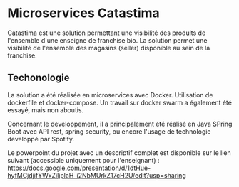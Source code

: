# Microservices Catastima
Catastima est une solution permettant une visibilité des produits de l'ensemble d'une enseigne de franchise bio.
La solution permet une visibilité de l'ensemble des magasins (seller) disponible au sein de la franchise.

## Techonologie
La solution a été réalisée en microservices avec Docker. 
Utilisation de dockerfile et docker-compose. 
Un travail sur docker swarm a également été essayé, mais non aboutis.

Concernant le developpement, il a principalement été réalisé en Java SPring Boot avec API rest, spring security, ou encore l'usage de technologie developpé par Spotify.

Le powerpoint du projet avec un descriptif complet est disponible sur le lien suivant (accessible uniquement pour l'enseignant) :
https://docs.google.com/presentation/d/1dtHue-hyfMCjdjifYWxZiljplaH_i2NbMUrkZ17cH2U/edit?usp=sharing



 